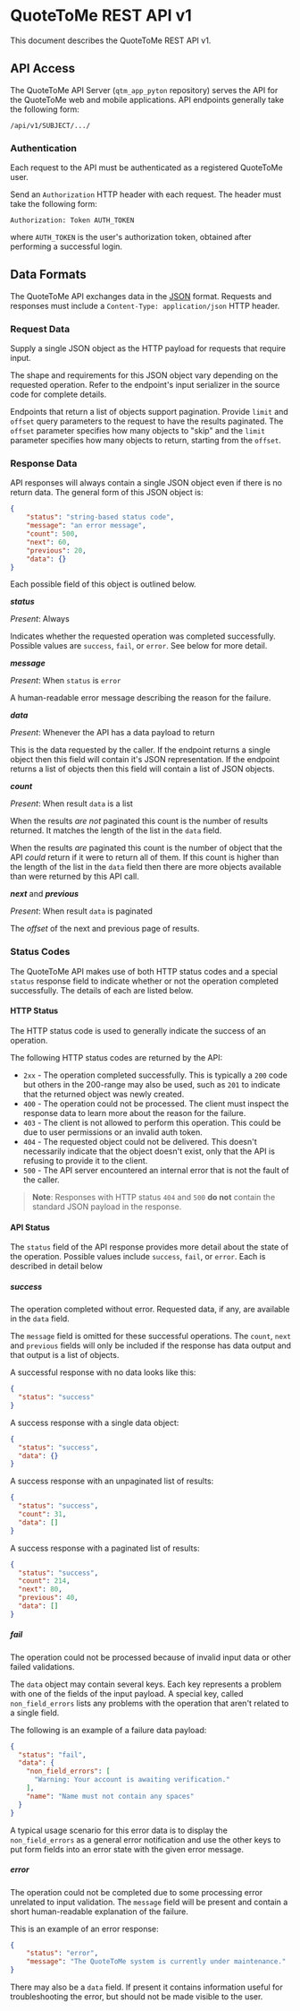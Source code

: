 # QuoteToMe REST API v1

This document describes the QuoteToMe REST API v1.

## API Access

The QuoteToMe API Server (`qtm_app_pyton` repository) serves the API for the QuoteToMe web and mobile applications. API endpoints generally take the following form:

`/api/v1/SUBJECT/.../`

### Authentication

Each request to the API must be authenticated as a registered QuoteToMe user. 

Send an `Authorization` HTTP header with each request. The header must take the following form:

`Authorization: Token AUTH_TOKEN`

where `AUTH_TOKEN` is the user's authorization token, obtained after performing a successful login.

## Data Formats

The QuoteToMe API exchanges data in the [JSON](https://www.json.org/json-en.html) format. Requests and responses must include a `Content-Type: application/json` HTTP header.

### Request Data

Supply a single JSON object as the HTTP payload for requests that require input. 

The shape and requirements for this JSON object vary depending on the requested operation. Refer to the endpoint's input serializer in the source code for complete details.

Endpoints that return a list of objects support pagination. Provide `limit` and `offset` query parameters to the request to have the results paginated. The `offset` parameter specifies how many objects to "skip" and the `limit` parameter specifies how many objects to return, starting from the `offset`.

### Response Data

API responses will always contain a single JSON object even if there is no return data. The general form of this JSON object is:

```json
{
    "status": "string-based status code",
    "message": "an error message",
    "count": 500,
    "next": 60,
    "previous": 20,
    "data": {}
}
```

Each possible field of this object is outlined below.

_**status**_ 

_Present_: Always

Indicates whether the requested operation was completed successfully. Possible values are `success`, `fail`, or `error`. See below for more detail.

_**message**_ 

_Present_: When `status` is `error`

A human-readable error message describing the reason for the failure.

_**data**_ 

_Present_: Whenever the API has a data payload to return

This is the data requested by the caller. If the endpoint returns a single object then this field will contain it's JSON representation. If the endpoint returns a list of objects then this field will contain a list of JSON objects.

_**count**_

_Present_: When result `data` is a list
 
When the results _are not_ paginated this count is the number of results returned. It matches the length of the list in the `data` field.

When the results _are_ paginated this count is the number of object that the API _could_ return if it were to return all of them. If this count is higher than the length of the list in the `data` field then there are more objects available than were returned by this API call.

_**next**_ and _**previous**_

_Present_: When result `data` is paginated

The _offset_ of the next and previous page of results.

### Status Codes

The QuoteToMe API makes use of both HTTP status codes and a special `status` response field to indicate whether or not the operation completed successfully. The details of each are listed below.

#### HTTP Status

The HTTP status code is used to generally indicate the success of an operation.

The following HTTP status codes are returned by the API:

- `2xx` - The operation completed successfully. This is typically a `200` code but others in the 200-range may also be used, such as `201` to indicate that the returned object was newly created.
- `400` - The operation could not be processed. The client must inspect the response data to learn more about the reason for the failure.
- `403` - The client is not allowed to perform this operation. This could be due to user permissions or an invalid auth token.
- `404` - The requested object could not be delivered. This doesn't necessarily indicate that the object doesn't exist, only that the API is refusing to provide it to the client.
- `500` - The API server encountered an internal error that is not the fault of the caller.

> **Note**: Responses with HTTP status `404` and `500` **do not** contain the standard JSON payload in the response.

#### API Status

The `status` field of the API response provides more detail about the state of the operation. Possible values include `success`, `fail`, or `error`. Each is described in detail below

##### success

The operation completed without error. Requested data, if any, are available in the `data` field. 

The `message` field is omitted for these successful operations. The `count`, `next` and `previous` fields will only be included if the response has data output and that output is a list of objects.

A successful response with no data looks like this:

```json
{
  "status": "success"
}
```

A success response with a single data object:

```json
{
  "status": "success",
  "data": {}
}
```

A success response with an unpaginated list of results:

```json
{
  "status": "success",
  "count": 31,
  "data": []
}
```

A success response with a paginated list of results:

```json
{
  "status": "success",
  "count": 214,
  "next": 80,
  "previous": 40,
  "data": []
}
```

##### fail

The operation could not be processed because of invalid input data or other failed validations. 

The `data` object may contain several keys. Each key represents a problem with one of the fields of the input payload. A special key, called `non_field_errors` lists any problems with the operation that aren't related to a single field.

The following is an example of a failure data payload:

```json
{
  "status": "fail",
  "data": {
    "non_field_errors": [
      "Warning: Your account is awaiting verification."
    ],
    "name": "Name must not contain any spaces"
  }
}
```

A typical usage scenario for this error data is to display the `non_field_errors` as a general error notification and use the other keys to put form fields into an error state with the given error message.

##### error

The operation could not be completed due to some processing error unrelated to input validation. The `message` field will be present and contain a short human-readable explanation of the failure.

This is an example of an error response:

```json
{
    "status": "error",
    "message": "The QuoteToMe system is currently under maintenance."
}
```

There may also be a `data` field. If present it contains information useful for troubleshooting the error, but should not be made visible to the user.
